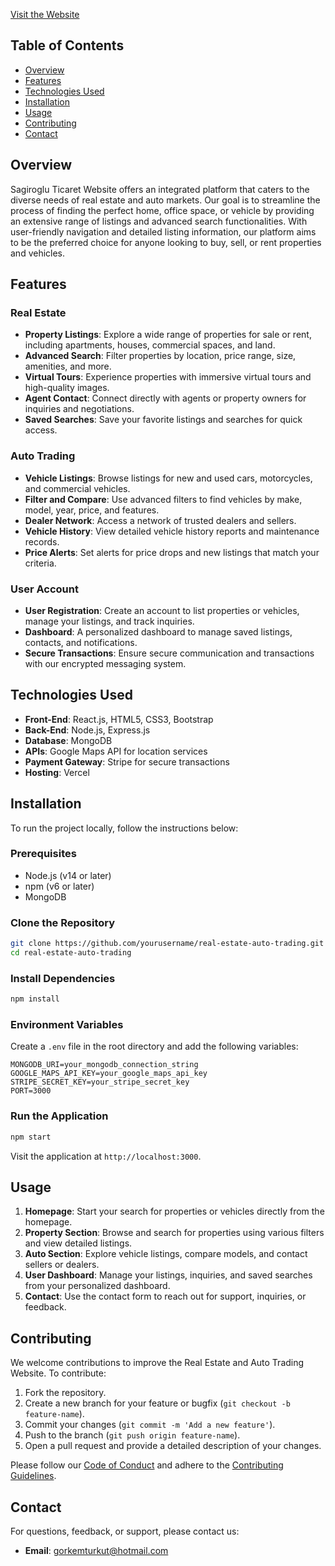[Visit the Website]([https://dayanikli-gelecek.vercel.app/](https://ozsagirticaret.netlify.app/))
## Table of Contents

- [Overview](#overview)
- [Features](#features)
- [Technologies Used](#technologies-used)
- [Installation](#installation)
- [Usage](#usage)
- [Contributing](#contributing)
- [Contact](#contact)

## Overview

Sagiroglu Ticaret Website offers an integrated platform that caters to the diverse needs of real estate and auto markets. Our goal is to streamline the process of finding the perfect home, office space, or vehicle by providing an extensive range of listings and advanced search functionalities. With user-friendly navigation and detailed listing information, our platform aims to be the preferred choice for anyone looking to buy, sell, or rent properties and vehicles.

## Features

### Real Estate

- **Property Listings**: Explore a wide range of properties for sale or rent, including apartments, houses, commercial spaces, and land.
- **Advanced Search**: Filter properties by location, price range, size, amenities, and more.
- **Virtual Tours**: Experience properties with immersive virtual tours and high-quality images.
- **Agent Contact**: Connect directly with agents or property owners for inquiries and negotiations.
- **Saved Searches**: Save your favorite listings and searches for quick access.

### Auto Trading

- **Vehicle Listings**: Browse listings for new and used cars, motorcycles, and commercial vehicles.
- **Filter and Compare**: Use advanced filters to find vehicles by make, model, year, price, and features.
- **Dealer Network**: Access a network of trusted dealers and sellers.
- **Vehicle History**: View detailed vehicle history reports and maintenance records.
- **Price Alerts**: Set alerts for price drops and new listings that match your criteria.

### User Account

- **User Registration**: Create an account to list properties or vehicles, manage your listings, and track inquiries.
- **Dashboard**: A personalized dashboard to manage saved listings, contacts, and notifications.
- **Secure Transactions**: Ensure secure communication and transactions with our encrypted messaging system.

## Technologies Used

- **Front-End**: React.js, HTML5, CSS3, Bootstrap
- **Back-End**: Node.js, Express.js
- **Database**: MongoDB
- **APIs**: Google Maps API for location services
- **Payment Gateway**: Stripe for secure transactions
- **Hosting**: Vercel

## Installation

To run the project locally, follow the instructions below:

### Prerequisites

- Node.js (v14 or later)
- npm (v6 or later)
- MongoDB

### Clone the Repository

```bash
git clone https://github.com/yourusername/real-estate-auto-trading.git
cd real-estate-auto-trading
```

### Install Dependencies

```bash
npm install
```

### Environment Variables

Create a `.env` file in the root directory and add the following variables:

```plaintext
MONGODB_URI=your_mongodb_connection_string
GOOGLE_MAPS_API_KEY=your_google_maps_api_key
STRIPE_SECRET_KEY=your_stripe_secret_key
PORT=3000
```

### Run the Application

```bash
npm start
```

Visit the application at `http://localhost:3000`.

## Usage

1. **Homepage**: Start your search for properties or vehicles directly from the homepage.
2. **Property Section**: Browse and search for properties using various filters and view detailed listings.
3. **Auto Section**: Explore vehicle listings, compare models, and contact sellers or dealers.
4. **User Dashboard**: Manage your listings, inquiries, and saved searches from your personalized dashboard.
5. **Contact**: Use the contact form to reach out for support, inquiries, or feedback.

## Contributing

We welcome contributions to improve the Real Estate and Auto Trading Website. To contribute:

1. Fork the repository.
2. Create a new branch for your feature or bugfix (`git checkout -b feature-name`).
3. Commit your changes (`git commit -m 'Add a new feature'`).
4. Push to the branch (`git push origin feature-name`).
5. Open a pull request and provide a detailed description of your changes.

Please follow our [Code of Conduct](CODE_OF_CONDUCT.md) and adhere to the [Contributing Guidelines](CONTRIBUTING.md).

## Contact

For questions, feedback, or support, please contact us:

- **Email**: gorkemturkut@hotmail.com
